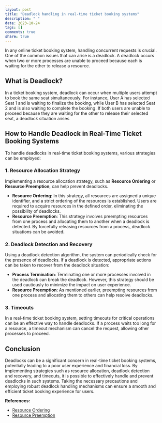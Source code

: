 ```yaml
---
layout: post
title: "Deadlock handling in real-time ticket booking systems"
description: " "
date: 2023-10-24
tags: []
comments: true
share: true
---
```


In any online ticket booking system, handling concurrent requests is crucial. One of the common issues that can arise is a deadlock. A deadlock occurs when two or more processes are unable to proceed because each is waiting for the other to release a resource.

## What is Deadlock?

In a ticket booking system, deadlock can occur when multiple users attempt to book the same seat simultaneously. For instance, User A has selected Seat 1 and is waiting to finalize the booking, while User B has selected Seat 2 and is also waiting to complete the booking. If both users are unable to proceed because they are waiting for the other to release their selected seat, a deadlock situation arises.

## How to Handle Deadlock in Real-Time Ticket Booking Systems

To handle deadlocks in real-time ticket booking systems, various strategies can be employed:

### 1. Resource Allocation Strategy

Implementing a resource allocation strategy, such as **Resource Ordering** or **Resource Preemption**, can help prevent deadlocks. 

- **Resource Ordering**: In this strategy, all resources are assigned a unique identifier, and a strict ordering of the resources is established. Users are required to acquire resources in the defined order, eliminating the possibility of deadlocks.
- **Resource Preemption**: This strategy involves preempting resources from one process and allocating them to another when a deadlock is detected. By forcefully releasing resources from a process, deadlock situations can be avoided.

### 2. Deadlock Detection and Recovery

Using a deadlock detection algorithm, the system can periodically check for the presence of deadlocks. If a deadlock is detected, appropriate actions can be taken to recover from the deadlock situation:

- **Process Termination**: Terminating one or more processes involved in the deadlock can break the deadlock. However, this strategy should be used cautiously to minimize the impact on user experience.
- **Resource Preemption**: As mentioned earlier, preempting resources from one process and allocating them to others can help resolve deadlocks.

### 3. Timeouts

In a real-time ticket booking system, setting timeouts for critical operations can be an effective way to handle deadlocks. If a process waits too long for a resource, a timeout mechanism can cancel the request, allowing other processes to proceed.

## Conclusion

Deadlocks can be a significant concern in real-time ticket booking systems, potentially leading to a poor user experience and financial loss. By implementing strategies such as resource allocation, deadlock detection and recovery, and timeouts, it is possible to effectively handle and prevent deadlocks in such systems. Taking the necessary precautions and employing robust deadlock handling mechanisms can ensure a smooth and efficient ticket booking experience for users.

**References:**
- [Resource Ordering](https://www.geeksforgeeks.org/resource-allocation-graph-using-bankers-algorithm-in-operating-system/)
- [Resource Preemption](https://en.wikipedia.org/wiki/Resource_preemption)